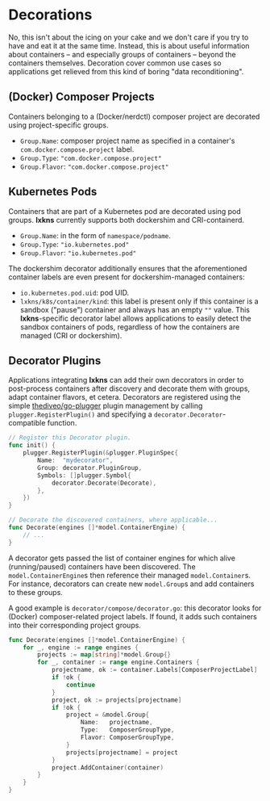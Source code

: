 # Decorations

No, this isn't about the icing on your cake and we don't care if you try to have
and eat it at the same time. Instead, this is about useful information about
containers – and especially groups of containers – beyond the containers
themselves. Decoration cover common use cases so applications get relieved from
this kind of boring "data reconditioning".

## (Docker) Composer Projects

Containers belonging to a (Docker/nerdctl) composer project are decorated using
project-specific groups.

- `Group.Name`: composer project name as specified in a container's
  `com.docker.compose.project` label.
- `Group.Type`: `"com.docker.compose.project"`
- `Group.Flavor`: `"com.docker.compose.project"`

## Kubernetes Pods

Containers that are part of a Kubernetes pod are decorated using pod groups.
**lxkns** currently supports both dockershim and CRI-containerd.

- `Group.Name`: in the form of `namespace/podname`.
- `Group.Type`: `"io.kubernetes.pod"`
- `Group.Flavor`: `"io.kubernetes.pod"`

The dockershim decorator additionally ensures that the aforementioned container
labels are even present for dockershim-managed containers:

- `io.kubernetes.pod.uid`: pod UID.
- `lxkns/k8s/container/kind`: this label is present only if this container is a
  sandbox ("pause") container and always has an empty `""` value. This
  **lxkns**-specific decorator label allows applications to easily detect the
  sandbox containers of pods, regardless of how the containers are managed (CRI
  or dockershim).

## Decorator Plugins

Applications integrating **lxkns** can add their own decorators in order to
post-process containers after discovery and decorate them with groups, adapt
container flavors, et cetera. Decorators are registered using the simple
[thediveo/go-plugger](https://github.com/thediveo/go-plugger) plugin management
by calling `plugger.RegisterPlugin()` and specifying a
`decorator.Decorator`-compatible function.

```go
// Register this Decorator plugin.
func init() {
    plugger.RegisterPlugin(&plugger.PluginSpec{
        Name:  "mydecorator",
        Group: decorator.PluginGroup,
        Symbols: []plugger.Symbol{
            decorator.Decorate(Decorate),
        },
    })
}

// Decorate the discovered containers, where applicable...
func Decorate(engines []*model.ContainerEngine) {
    // ...
}
```

A decorator gets passed the list of container engines for which alive
(running/paused) containers have been discovered. The `model.ContainerEngine`s
then reference their managed `model.Container`s. For instance, decorators can create new `model.Group`s and add containers to these groups.

A good example is `decorator/compose/decorator.go`: this decorator looks for
(Docker) composer-related project labels. If found, it adds such containers into
their corresponding project groups.

```go
func Decorate(engines []*model.ContainerEngine) {
    for _, engine := range engines {
        projects := map[string]*model.Group{}
        for _, container := range engine.Containers {
            projectname, ok := container.Labels[ComposerProjectLabel]
            if !ok {
                continue
            }
            project, ok := projects[projectname]
            if !ok {
                project = &model.Group{
                    Name:   projectname,
                    Type:   ComposerGroupType,
                    Flavor: ComposerGroupType,
                }
                projects[projectname] = project
            }
            project.AddContainer(container)
        }
    }
}
```
